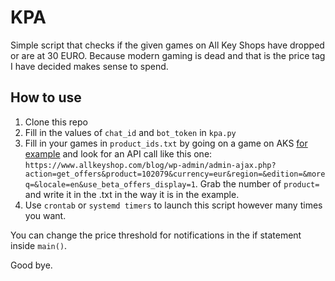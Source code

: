 # KPA

Simple script that checks if the given games on All Key Shops have dropped or are at 30 EURO. Because modern gaming is dead and that is the price tag I have decided makes sense to spend.

## How to use

1. Clone this repo
2. Fill in the values of `chat_id` and `bot_token` in `kpa.py`
3. Fill in your games in `product_ids.txt` by going on a game on AKS [for example](https://www.allkeyshop.com/blog/buy-dragons-dogma-2-cd-key-compare-prices/) and look for an API call like this one: `https://www.allkeyshop.com/blog/wp-admin/admin-ajax.php?action=get_offers&product=102079&currency=eur&region=&edition=&moreq=&locale=en&use_beta_offers_display=1`. Grab the number of `product=` and write it in the .txt in the way it is in the example.
4. Use `crontab` or `systemd timers` to launch this script however many times you want.

You can change the price threshold for notifications in the if statement inside `main()`.

Good bye.
